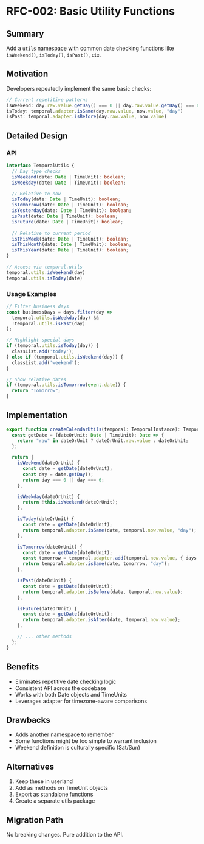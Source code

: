 # RFC-002: Basic Utility Functions

## Summary

Add a `utils` namespace with common date checking functions like `isWeekend()`, `isToday()`, `isPast()`, etc.

## Motivation

Developers repeatedly implement the same basic checks:

```typescript
// Current repetitive patterns
isWeekend: day.raw.value.getDay() === 0 || day.raw.value.getDay() === 6
isToday: temporal.adapter.isSame(day.raw.value, now.value, "day")
isPast: temporal.adapter.isBefore(day.raw.value, now.value)
```

## Detailed Design

### API

```typescript
interface TemporalUtils {
  // Day type checks
  isWeekend(date: Date | TimeUnit): boolean;
  isWeekday(date: Date | TimeUnit): boolean;

  // Relative to now
  isToday(date: Date | TimeUnit): boolean;
  isTomorrow(date: Date | TimeUnit): boolean;
  isYesterday(date: Date | TimeUnit): boolean;
  isPast(date: Date | TimeUnit): boolean;
  isFuture(date: Date | TimeUnit): boolean;
  
  // Relative to current period
  isThisWeek(date: Date | TimeUnit): boolean;
  isThisMonth(date: Date | TimeUnit): boolean;
  isThisYear(date: Date | TimeUnit): boolean;
}

// Access via temporal.utils
temporal.utils.isWeekend(day)
temporal.utils.isToday(date)
```

### Usage Examples

```typescript
// Filter business days
const businessDays = days.filter(day => 
  temporal.utils.isWeekday(day) && 
  !temporal.utils.isPast(day)
);

// Highlight special days
if (temporal.utils.isToday(day)) {
  classList.add('today');
} else if (temporal.utils.isWeekend(day)) {
  classList.add('weekend');
}

// Show relative dates
if (temporal.utils.isTomorrow(event.date)) {
  return "Tomorrow";
}
```

## Implementation

```typescript
export function createCalendarUtils(temporal: TemporalInstance): TemporalUtils {
  const getDate = (dateOrUnit: Date | TimeUnit): Date => {
    return "raw" in dateOrUnit ? dateOrUnit.raw.value : dateOrUnit;
  };

  return {
    isWeekend(dateOrUnit) {
      const date = getDate(dateOrUnit);
      const day = date.getDay();
      return day === 0 || day === 6;
    },

    isWeekday(dateOrUnit) {
      return !this.isWeekend(dateOrUnit);
    },

    isToday(dateOrUnit) {
      const date = getDate(dateOrUnit);
      return temporal.adapter.isSame(date, temporal.now.value, "day");
    },

    isTomorrow(dateOrUnit) {
      const date = getDate(dateOrUnit);
      const tomorrow = temporal.adapter.add(temporal.now.value, { days: 1 });
      return temporal.adapter.isSame(date, tomorrow, "day");
    },

    isPast(dateOrUnit) {
      const date = getDate(dateOrUnit);
      return temporal.adapter.isBefore(date, temporal.now.value);
    },

    isFuture(dateOrUnit) {
      const date = getDate(dateOrUnit);
      return temporal.adapter.isAfter(date, temporal.now.value);
    },

    // ... other methods
  };
}
```

## Benefits

- Eliminates repetitive date checking logic
- Consistent API across the codebase
- Works with both Date objects and TimeUnits
- Leverages adapter for timezone-aware comparisons

## Drawbacks

- Adds another namespace to remember
- Some functions might be too simple to warrant inclusion
- Weekend definition is culturally specific (Sat/Sun)

## Alternatives

1. Keep these in userland
2. Add as methods on TimeUnit objects
3. Export as standalone functions
4. Create a separate utils package

## Migration Path

No breaking changes. Pure addition to the API.